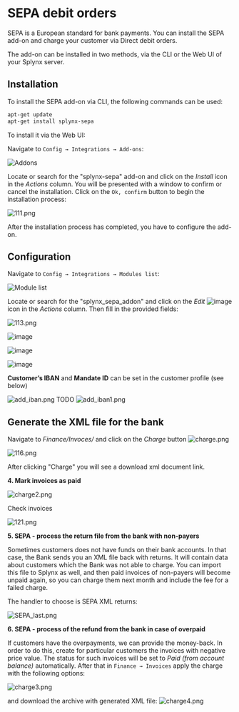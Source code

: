 SEPA debit orders
=================

SEPA is a European standard for bank payments. You can install the SEPA add-on and charge your customer via Direct debit orders.

The add-on can be installed in two methods, via the CLI or the Web UI of your Splynx server.

## Installation

To install the SEPA add-on via CLI, the following commands can be used:

```bash
apt-get update
apt-get install splynx-sepa
```

To install it via the Web UI:

Navigate to `Config → Integrations → Add-ons`:

![Addons](0.png)

Locate or search for the "splynx-sepa" add-on and click on the *Install* icon in the *Actions* column. You will be presented with a window to confirm or cancel the installation. Click on the `Ok, confirm` button to begin the installation process:

![111.png](111.png)

After the installation process has completed, you have to configure the add-on.

## Configuration

Navigate to `Config → Integrations → Modules list`:

![Module list](4.png)

Locate or search for the "splynx_sepa_addon" and click on the *Edit* <icon class="image-icon">![image](edit.png)</icon> icon in the *Actions* column. Then fill in the provided fields:

![113.png](113.png)

![image](113_2.png)

![image](113_3.png)

![image](113_4.png)

**Customer’s IBAN** and **Mandate ID** can be set in the customer profile (see below)

![add_iban.png](add_iban.png)
TODO
![add_iban1.png](add_iban1.png)

## Generate the XML file for the bank

Navigate to _Finance/Invoces/_ and click on the _Charge_ button
![charge.png](charge.png)

![116.png](charge1.png)

After clicking "Charge" you will see a download xml document link.

**4\. Mark invoices as paid**

![charge2.png](charge2.png)

Check invoices

![121.png](paid-invoice.png)

**5\. SEPA - process the return file from the bank with non-payers**

Sometimes customers does not have funds on their bank accounts. In that case, the Bank sends you an XML file back with returns. It will contain data about customers which the Bank was not able to charge. You can import this file to Splynx as well, and then paid invoices of non-payers will become unpaid again, so you can charge them next month and include the fee for a failed charge.

The handler to choose is SEPA XML returns:

![SEPA_last.png](SEPA_process.png)

**6\. SEPA - process of the refund from the bank in case of overpaid**

If customers have the overpayments, we can provide the money-back. In order to do this, create for particular customers the invoices with negative price value. The status for such invoices will be set to _Paid (from account balance)_ automatically. After that in `Finance → Invoices` apply the charge with the following options:

![charge3.png](charge3.png)

and download the archive with generated XML file:
![charge4.png](charge4.png)
